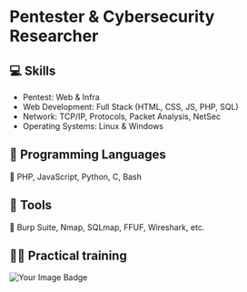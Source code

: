 # Pentester & Cybersecurity Researcher
## 💻 Skills
- Pentest: Web & Infra
- Web Development: Full Stack (HTML, CSS, JS, PHP, SQL)
- Network: TCP/IP, Protocols, Packet Analysis, NetSec
- Operating Systems: Linux & Windows

## 📝 Programming Languages
🔹 PHP, JavaScript, Python, C, Bash

## 🔨 Tools
🔹 Burp Suite, Nmap, SQLmap, FFUF, Wireshark, etc.

## 👨‍💻 Practical training
<img src="https://tryhackme-badges.s3.amazonaws.com/lsbxa.png" alt="Your Image Badge" />
